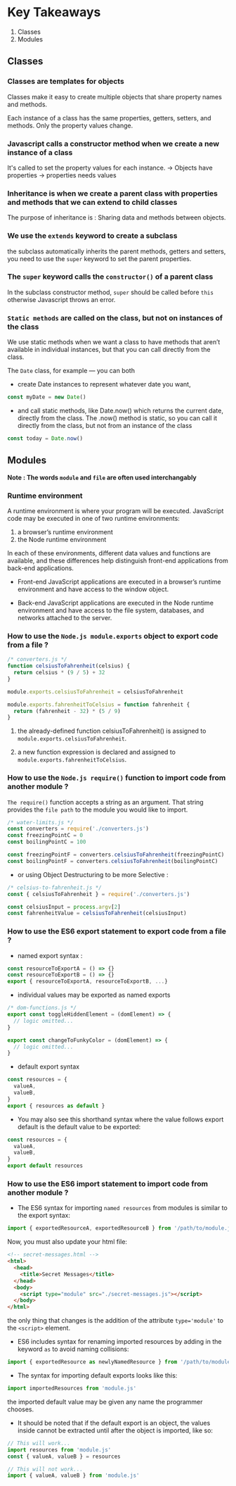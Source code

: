 # Key Takeaways

1. Classes
2. Modules

## Classes

### Classes are templates for objects

Classes make it easy to create multiple objects that share property names and methods.

Each instance of a class has the same properties, getters, setters, and methods. Only the property values change.

### Javascript calls a constructor method when we create a new instance of a class

It's called to set the property values for each instance.
-> Objects have properties -> properties needs values

### Inheritance is when we create a parent class with properties and methods that we can extend to child classes

The purpose of inheritance is : Sharing data and methods between objects.

### We use the `extends` keyword to create a subclass

the subclass automatically inherits the parent methods, getters and setters, you need to use the `super` keyword to set the parent properties.

### The `super` keyword calls the `constructor()` of a parent class

In the subclass constructor method, `super` should be called before `this` otherwise Javascript throws an error.

### `Static methods` are called on the class, but not on instances of the class

We use static methods when we want a class to have methods that aren’t available in individual instances, but that you can call directly from the class.

The `Date` class, for example — you can both

- create Date instances to represent whatever date you want,

```js
const myDate = new Date()
```

- and call static methods, like Date.now() which returns the current date, directly from the class. The .now() method is static, so you can call it directly from the class, but not from an instance of the class

```js
const today = Date.now()
```

## Modules

**Note : The words `module` and `file` are often used interchangably**

### Runtime environment

A runtime environment is where your program will be executed. JavaScript code may be executed in one of two runtime environments:

1. a browser’s runtime environment
2. the Node runtime environment

In each of these environments, different data values and functions are available, and these differences help distinguish front-end applications from back-end applications.

- Front-end JavaScript applications are executed in a browser’s runtime environment and have access to the window object.

- Back-end JavaScript applications are executed in the Node runtime environment and have access to the file system, databases, and networks attached to the server.

### How to use the `Node.js module.exports` object to export code from a file ?

```js
/* converters.js */
function celsiusToFahrenheit(celsius) {
  return celsius * (9 / 5) + 32
}

module.exports.celsiusToFahrenheit = celsiusToFahrenheit

module.exports.fahrenheitToCelsius = function fahrenheit {
  return (fahrenheit - 32) * (5 / 9)
}
```

1. the already-defined function celsiusToFahrenheit() is assigned to `module.exports.celsiusToFahrenheit`.

2. a new function expression is declared and assigned to `module.exports.fahrenheitToCelsius`.

### How to use the `Node.js require()` function to import code from another module ?

`The require()` function accepts a string as an argument. That string provides the `file path` to the module you would like to import.

```js
/* water-limits.js */
const converters = require('./converters.js')
const freezingPointC = 0
const boilingPointC = 100

const freezingPointF = converters.celsiusToFahrenheit(freezingPointC)
const boilingPointF = converters.celsiusToFahrenheit(boilingPointC)
```

- or using Object Destructuring to be more Selective :

```js
/* celsius-to-fahrenheit.js */
const { celsiusToFahrenheit } = require('./converters.js')

const celsiusInput = process.argv[2]
const fahrenheitValue = celsiusToFahrenheit(celsiusInput)
```

### How to use the ES6 export statement to export code from a file ?

- named export syntax :

```js
const resourceToExportA = () => {}
const resourceToExportB = () => {}
export { resourceToExportA, resourceToExportB, ...}

```

- individual values may be exported as named exports

```js
/* dom-functions.js */
export const toggleHiddenElement = (domElement) => {
  // logic omitted...
}

export const changeToFunkyColor = (domElement) => {
  // logic omitted...
}
```

- default export syntax

```js
const resources = {
  valueA,
  valueB,
}
export { resources as default }
```

- You may also see this shorthand syntax where the value follows export default is the default value to be exported:

```js
const resources = {
  valueA,
  valueB,
}
export default resources
```

### How to use the ES6 import statement to import code from another module ?

- The ES6 syntax for importing `named resources` from modules is similar to the export syntax:

```js
import { exportedResourceA, exportedResourceB } from '/path/to/module.js'
```

Now, you must also update your html file:

```html
<!-- secret-messages.html -->
<html>
  <head>
    <title>Secret Messages</title>
  </head>
  <body>
    <script type="module" src="./secret-messages.js"></script>
  </body>
</html>
```

the only thing that changes is the addition of the attribute `type='module'` to the `<script>` element.

- ES6 includes syntax for renaming imported resources by adding in the keyword `as` to avoid naming collisions:

```js
import { exportedResource as newlyNamedResource } from '/path/to/module'
```

- The syntax for importing default exports looks like this:

```js
import importedResources from 'module.js'
```

the imported default value may be given any name the programmer chooses.

- It should be noted that if the default export is an object, the values inside cannot be extracted until after the object is imported, like so:

```js
// This will work...
import resources from 'module.js'
const { valueA, valueB } = resources

// This will not work...
import { valueA, valueB } from 'module.js'
```
